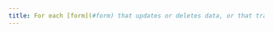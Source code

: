 ```yaml
---
title: For each [form](#form) that updates or deletes data, or that transmits answers to a test or exam, or whose validation has financial or legal consequences, can the data entered be changed, updated or recovered by the user?
---
```


